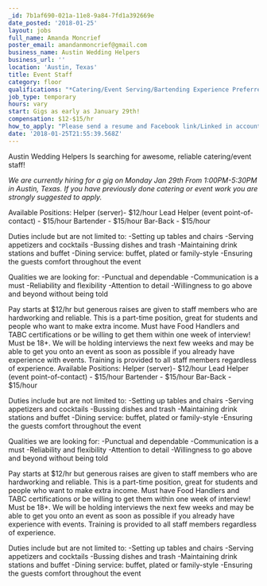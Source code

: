 ```yaml
---
_id: 7b1af690-021a-11e8-9a84-7fd1a392669e
date_posted: '2018-01-25'
layout: jobs
full_name: Amanda Moncrief
poster_email: amandanmoncrief@gmail.com
business_name: Austin Wedding Helpers
business_url: ''
location: 'Austin, Texas'
title: Event Staff
category: floor
qualifications: "*Catering/Event Serving/Bartending Experience Preferred* \r\n \r\nQualities we are looking for:\r\n-Punctual and dependable\r\n-Communication is a must\r\n-Reliability and flexibility\r\n-Attention to detail\r\n-Willingness to go above and beyond without being told"
job_type: temporary
hours: vary
start: Gigs as early as January 29th!
compensation: $12-$15/hr
how_to_apply: "Please send a resume and Facebook link/Linked in account/ or a picture of yourself to \r\n\r\nAmanda@austinweddinghelpers.com\r\n\r\n(the picture just ensures I'm talking to a real person interested in working!) \r\n\r\nThank you!"
date: '2018-01-25T21:55:39.568Z'
---
```

Austin Wedding Helpers Is searching for awesome, reliable catering/event staff! 

*We are currently hiring for a gig on Monday Jan 29th From 1:00PM-5:30PM in Austin, Texas. If you have previously done catering or event work you are strongly suggested to apply.*

Available Positions:
Helper (server)- $12/hour
Lead Helper (event point-of-contact) - $15/hour
Bartender - $15/hour
Bar-Back - $15/hour


Duties include but are not limited to:
-Setting up tables and chairs
-Serving appetizers and cocktails
-Bussing dishes and trash
-Maintaining drink stations and buffet
-Dining service: buffet, plated or family-style
-Ensuring the guests comfort throughout the event

Qualities we are looking for:
-Punctual and dependable
-Communication is a must
-Reliability and flexibility
-Attention to detail
-Willingness to go above and beyond without being told

Pay starts at $12/hr but generous raises are given to staff members who are hardworking and reliable. This is a part-time position, great for students and people who want to make extra income. Must have Food Handlers and TABC certifications or be willing to get them within one week of interview!
Must be 18+.
We will be holding interviews the next few weeks and may be able to get you onto an event as soon as possible if you already have experience with events. Training is provided to all staff members regardless of experience.
Available Positions:
Helper (server)- $12/hour
Lead Helper (event point-of-contact) - $15/hour
Bartender - $15/hour
Bar-Back - $15/hour


Duties include but are not limited to:
-Setting up tables and chairs
-Serving appetizers and cocktails
-Bussing dishes and trash
-Maintaining drink stations and buffet
-Dining service: buffet, plated or family-style
-Ensuring the guests comfort throughout the event

Qualities we are looking for:
-Punctual and dependable
-Communication is a must
-Reliability and flexibility
-Attention to detail
-Willingness to go above and beyond without being told

Pay starts at $12/hr but generous raises are given to staff members who are hardworking and reliable. This is a part-time position, great for students and people who want to make extra income. Must have Food Handlers and TABC certifications or be willing to get them within one week of interview!
Must be 18+.
We will be holding interviews the next few weeks and may be able to get you onto an event as soon as possible if you already have experience with events. Training is provided to all staff members regardless of experience.

Duties include but are not limited to:
-Setting up tables and chairs
-Serving appetizers and cocktails
-Bussing dishes and trash
-Maintaining drink stations and buffet
-Dining service: buffet, plated or family-style
-Ensuring the guests comfort throughout the event
